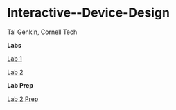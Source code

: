 # Interactive--Device-Design

Tal Genkin, Cornell Tech

**Labs**

[Lab 1](https://github.com/TalGenkin/IDD-Fa18-Lab1)

[Lab 2](https://github.com/TalGenkin/IDD-Fa18-Lab2)

**Lab Prep**

[Lab 2 Prep](https://github.com/TalGenkin/Interactive--Device-Design/blob/master/Lab%202%20Prep.md)
